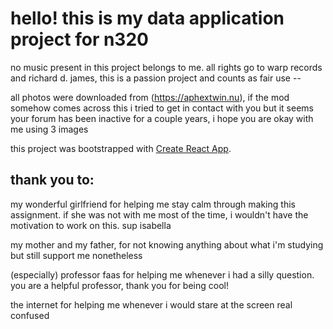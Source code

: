# hello! this is my data application project for n320

no music present in this project belongs to me. all rights go to warp records and richard d. james, this is a passion project and counts as fair use --

all photos were downloaded from (https://aphextwin.nu), if the mod somehow comes across this i tried to get in contact with you but it seems your forum has been inactive for a couple years, i hope you are okay with me using 3 images

this project was bootstrapped with [Create React App](https://github.com/facebook/create-react-app).

## thank you to:

my wonderful girlfriend for helping me stay calm through making this assignment. if she was not with me most of the time, i wouldn't have the motivation to 
work on this. sup isabella

my mother and my father, for not knowing anything about what i'm studying but still support me nonetheless

(especially) professor faas for helping me whenever i had a silly question. you are a helpful professor, thank you for being cool!

the internet for helping me whenever i would stare at the screen real confused